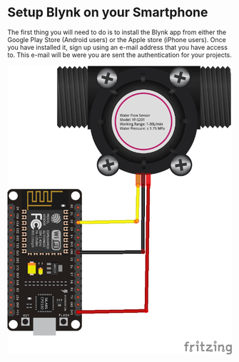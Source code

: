 # Setup Blynk on your Smartphone

The first thing you will need to do is to install the Blynk app from either the Google Play Store \(Android users\) or the Apple store \(iPhone users\). Once you have installed it, sign up using an e-mail address that you have access to. This e-mail will be were you are sent the authentication for your projects.

![\(signup for Blynk\)](../../.gitbook/assets/image%20%282%29.png)



